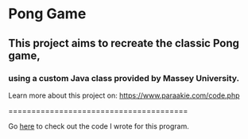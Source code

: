 # Pong Game
<h2>This project aims to recreate the classic Pong game,</h2>
<h3>using a custom Java class provided by Massey University.</h3>

Learn more about this project on:
https://www.paraakie.com/code.php

=======================================

Go <a href="https://github.com/Paraakie/Pong-Game/blob/master/PongGame/src/Pong.java">here</a> to check out the code I wrote for this program.
